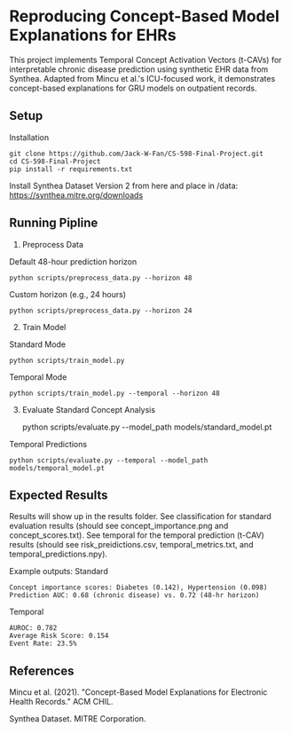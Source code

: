 # Reproducing Concept-Based Model Explanations for EHRs

This project implements Temporal Concept Activation Vectors (t-CAVs) for interpretable chronic disease prediction using synthetic EHR data from Synthea. Adapted from Mincu et al.'s ICU-focused work, it demonstrates concept-based explanations for GRU models on outpatient records.

## Setup

Installation

    git clone https://github.com/Jack-W-Fan/CS-598-Final-Project.git
    cd CS-598-Final-Project
    pip install -r requirements.txt

Install Synthea Dataset Version 2 from here and place in /data:
https://synthea.mitre.org/downloads 

## Running Pipline

1. Preprocess Data

Default 48-hour prediction horizon

    python scripts/preprocess_data.py --horizon 48

Custom horizon (e.g., 24 hours)

    python scripts/preprocess_data.py --horizon 24

2. Train Model

Standard Mode

    python scripts/train_model.py

Temporal Mode

    python scripts/train_model.py --temporal --horizon 48

3. Evaluate
Standard Concept Analysis

    python scripts/evaluate.py --model_path models/standard_model.pt
    
Temporal Predictions

    python scripts/evaluate.py --temporal --model_path models/temporal_model.pt

## Expected Results

Results will show up in the results folder. See classification for standard evaluation results (should see concept_importance.png and concept_scores.txt). See temporal for the temporal prediction (t-CAV) results (should see risk_preidictions.csv, temporal_metrics.txt, and temporal_predictions.npy).

Example outputs:
Standard

    Concept importance scores: Diabetes (0.142), Hypertension (0.098)
    Prediction AUC: 0.68 (chronic disease) vs. 0.72 (48-hr horizon)

Temporal

    AUROC: 0.782
    Average Risk Score: 0.154
    Event Rate: 23.5%

## References

Mincu et al. (2021). "Concept-Based Model Explanations for Electronic Health Records." ACM CHIL.

Synthea Dataset. MITRE Corporation.
